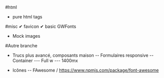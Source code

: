 #html
- pure html tags

#misc
✔ favicon
✔ basic GWFonts
- Mock images

#Autre branche
- Trucs plus avancé, composants maison
-- Formulaires responsive
-- Container
--- Full w
--- 1400mx

- Icônes
-- FAwesome / <https://www.npmjs.com/package/font-awesome>